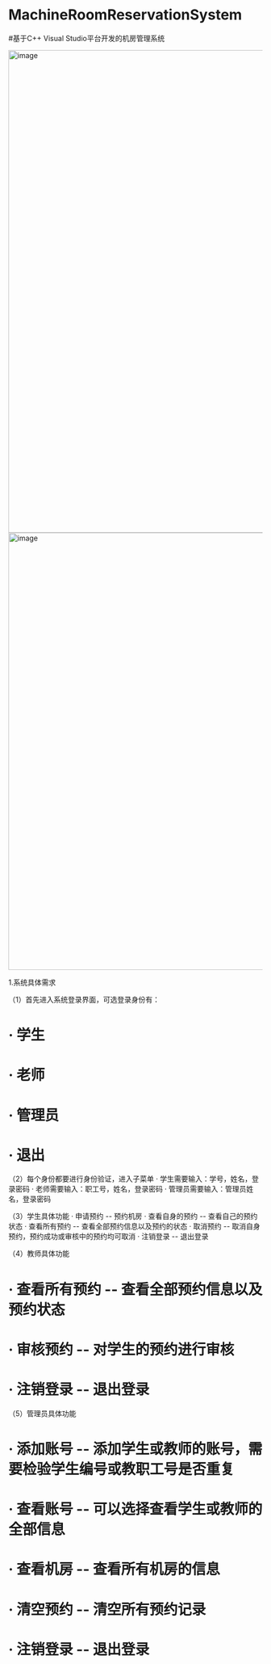 # MachineRoomReservationSystem


#基于C++ Visual Studio平台开发的机房管理系统



<img width="956" alt="image" src="https://user-images.githubusercontent.com/70687244/228217432-d889900a-ea81-4ec6-bf64-90d258882686.png">

<img width="866" alt="image" src="https://user-images.githubusercontent.com/70687244/228217682-e11837de-d4ad-4267-b376-9fc0de3194f9.png">

1.系统具体需求

（1）首先进入系统登录界面，可选登录身份有：
#   · 学生
#   · 老师
#   · 管理员
#   · 退出


（2）每个身份都要进行身份验证，进入子菜单
   · 学生需要输入：学号，姓名，登录密码
   · 老师需要输入：职工号，姓名，登录密码
   · 管理员需要输入：管理员姓名，登录密码


（3）学生具体功能
   · 申请预约 -- 预约机房
   · 查看自身的预约 -- 查看自己的预约状态
   · 查看所有预约 -- 查看全部预约信息以及预约的状态
   · 取消预约 -- 取消自身预约，预约成功或审核中的预约均可取消
   · 注销登录 -- 退出登录


（4）教师具体功能
#   · 查看所有预约 -- 查看全部预约信息以及预约状态
#   · 审核预约 -- 对学生的预约进行审核
#   · 注销登录 -- 退出登录


（5）管理员具体功能
#   · 添加账号 -- 添加学生或教师的账号，需要检验学生编号或教职工号是否重复
#   · 查看账号 -- 可以选择查看学生或教师的全部信息
#   · 查看机房 -- 查看所有机房的信息
#   · 清空预约 -- 清空所有预约记录
#   · 注销登录 -- 退出登录



